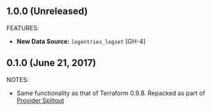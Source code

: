 ## 1.0.0 (Unreleased)

FEATURES:

* **New Data Source:** `logentries_logset` [GH-4]

## 0.1.0 (June 21, 2017)

NOTES:

* Same functionality as that of Terraform 0.9.8. Repacked as part of [Provider Splitout](https://www.hashicorp.com/blog/upcoming-provider-changes-in-terraform-0-10/)
